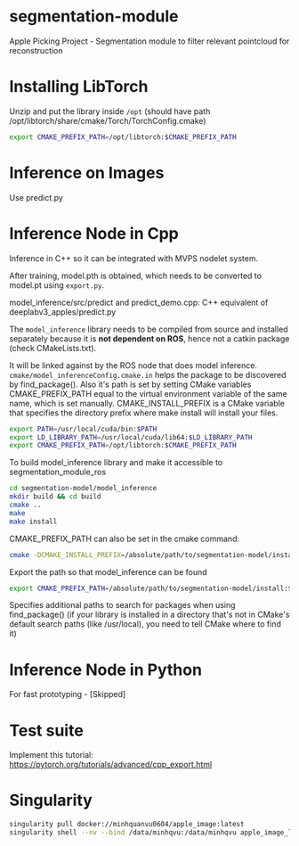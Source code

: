 # segmentation-module
Apple Picking Project - Segmentation module to filter relevant pointcloud for reconstruction

# Installing LibTorch
Unzip and put the library inside `/opt` (should have path /opt/libtorch/share/cmake/Torch/TorchConfig.cmake)
```bash
export CMAKE_PREFIX_PATH=/opt/libtorch:$CMAKE_PREFIX_PATH
```
 
# Inference on Images
Use predict.py

# Inference Node in Cpp 
Inference in C++ so it can be integrated with MVPS nodelet system.

After training, model.pth is obtained, which needs to be converted to model.pt using `export.py`.

model_inference/src/predict and predict_demo.cpp: C++ equivalent of deeplabv3_apples/predict.py

The `model_inference` library needs to be compiled from source and installed separately because it is **not dependent 
on ROS**, hence not a catkin package (check CMakeLists.txt). 

It will be linked against by the ROS node that does model inference. `cmake/model_inferenceConfig.cmake.in` helps the package to be discovered by find_package(). 
Also it's path is set by setting CMake variables CMAKE_PREFIX_PATH equal to the virtual environment variable of the same name, which is set manually.
CMAKE_INSTALL_PREFIX is a CMake variable that specifies the directory prefix where make install will install your files.

```bash
export PATH=/usr/local/cuda/bin:$PATH
export LD_LIBRARY_PATH=/usr/local/cuda/lib64:$LD_LIBRARY_PATH
export CMAKE_PREFIX_PATH=/opt/libtorch:$CMAKE_PREFIX_PATH
```
To build model_inference library and make it accessible to segmentation_module_ros 
```bash
cd segmentation-model/model_inference
mkdir build && cd build
cmake ..
make
make install
```
CMAKE_PREFIX_PATH can also be set in the cmake command: 
```bash
cmake -DCMAKE_INSTALL_PREFIX=/absolute/path/to/segmentation-model/install ..
```
Export the path so that model_inference can be found
```bash
export CMAKE_PREFIX_PATH=/absolute/path/to/segmentation-model/install:$CMAKE_PREFIX_PATH
```
Specifies additional paths to search for packages when using find_package() 
(if your library is installed in a directory that's not in CMake's default search paths (like /usr/local), you need to tell CMake where to find it)

# Inference Node in Python 
For fast prototyping - [Skipped]

# Test suite
Implement this tutorial: https://pytorch.org/tutorials/advanced/cpp_export.html

# Singularity 
```bash
singularity pull docker://minhquanvu0604/apple_image:latest
singularity shell --nv --bind /data/minhqvu:/data/minhqvu apple_image_latest.sif
```